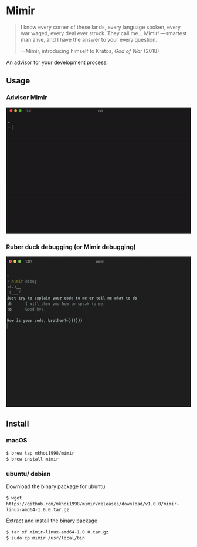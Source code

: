 # Mimir

> I know every corner of these lands, every language spoken, every war waged, every deal ever struck. They call me… Mimir! —smartest man alive, and I have the answer to your every question.
> 
> -–Mimir, introducing himself to Kratos, *God of War* (2018)

An advisor for your development process.

## Usage

### Advisor Mimir  
![advise](media/advise.gif)

### Ruber duck debugging (or Mimir debugging)  
<img src="media/debug.png" alt="debug" width="600" height="410">

## Install

### macOS
```
$ brew tap mkhoi1998/mimir
$ brew install mimir
```
### ubuntu/ debian
Download the binary package for ubuntu
```
$ wget https://github.com/mkhoi1998/mimir/releases/download/v1.0.0/mimir-linux-amd64-1.0.0.tar.gz
```
Extract and install the binary package
```
$ tar xf mimir-linux-amd64-1.0.0.tar.gz
$ sudo cp mimir /usr/local/bin
```